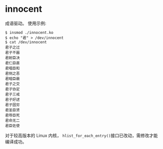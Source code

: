 innocent
========

成语驱动。
使用示例:

	$ insmod ./innocent.ko
	$ echo "君" > /dev/innocent
	$ cat /dev/innocent
	君子之过
	君子不器
	君射臣决
	君仁臣直
	君唱臣和
	君侧之恶
	君暗臣蔽
	君子之交
	君子协定
	君子三戒
	君子好逑
	君子固穷
	君圣臣贤
	君辱臣死
	君命无二
	君臣佐使

对于较高版本的 Linux 内核， `hlist_for_each_entry()`接口已改动，需修改才能编译成功。
